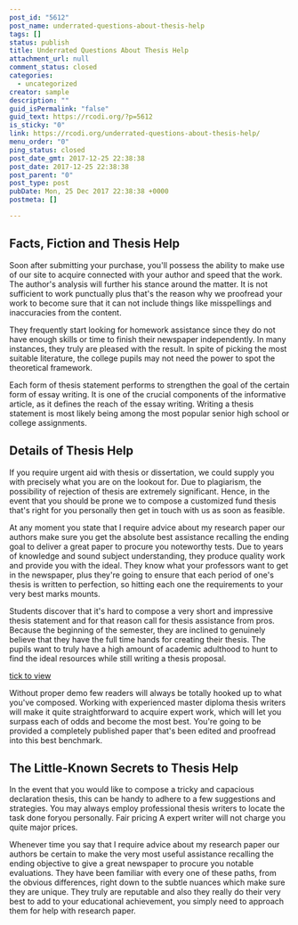 ```yaml
---
post_id: "5612"
post_name: underrated-questions-about-thesis-help
tags: []
status: publish
title: Underrated Questions About Thesis Help
attachment_url: null
comment_status: closed
categories:
  - uncategorized
creator: sample
description: ""
guid_isPermalink: "false"
guid_text: https://rcodi.org/?p=5612
is_sticky: "0"
link: https://rcodi.org/underrated-questions-about-thesis-help/
menu_order: "0"
ping_status: closed
post_date_gmt: 2017-12-25 22:38:38
post_date: 2017-12-25 22:38:38
post_parent: "0"
post_type: post
pubDate: Mon, 25 Dec 2017 22:38:38 +0000
postmeta: []

---
```

## Facts, Fiction and Thesis Help

Soon after submitting your purchase, you'll possess the ability to make use of our site to acquire connected with your author and speed that the work. The author's analysis will further his stance around the matter. It is not sufficient to work punctually plus that's the reason why we proofread your work to become sure that it can not include things like misspellings and inaccuracies from the content.

They frequently start looking for homework assistance since they do not have enough skills or time to finish their newspaper independently. In many instances, they truly are pleased with the result. In spite of picking the most suitable literature, the college pupils may not need the power to spot the theoretical framework.

Each form of thesis statement performs to strengthen the goal of the certain form of essay writing. It is one of the crucial components of the informative article, as it defines the reach of the essay writing. Writing a thesis statement is most likely being among the most popular senior high school or college assignments.

## Details of Thesis Help

If you require urgent aid with thesis or dissertation, we could supply you with precisely what you are on the lookout for. Due to plagiarism, the possibility of rejection of thesis are extremely significant. Hence, in the event that you should be prone we to compose a customized fund thesis that's right for you personally then get in touch with us as soon as feasible.

At any moment you state that I require advice about my research paper our authors make sure you get the absolute best assistance recalling the ending goal to deliver a great paper to procure you noteworthy tests. Due to years of knowledge and sound subject understanding, they produce quality work and provide you with the ideal. They know what your professors want to get in the newspaper, plus they're going to ensure that each period of one's thesis is written to perfection, so hitting each one the requirements to your very best marks mounts.

Students discover that it's hard to compose a very short and impressive thesis statement and for that reason call for thesis assistance from pros. Because the beginning of the semester, they are inclined to genuinely believe that they have the full time hands for creating their thesis. The pupils want to truly have a high amount of academic adulthood to hunt to find the ideal resources while still writing a thesis proposal.

[tick to view](https://paramountessays.com/paper-writing-service)

Without proper demo few readers will always be totally hooked up to what you've composed. Working with experienced master diploma thesis writers will make it quite straightforward to acquire expert work, which will let you surpass each of odds and become the most best. You're going to be provided a completely published paper that's been edited and proofread into this best benchmark.

## The Little-Known Secrets to Thesis Help

In the event that you would like to compose a tricky and capacious declaration thesis, this can be handy to adhere to a few suggestions and strategies. You may always employ professional thesis writers to locate the task done foryou personally. Fair pricing A expert writer will not charge you quite major prices.

Whenever time you say that I require advice about my research paper our authors be certain to make the very most useful assistance recalling the ending objective to give a great newspaper to procure you notable evaluations. They have been familiar with every one of these paths, from the obvious differences, right down to the subtle nuances which make sure they are unique. They truly are reputable and also they really do their very best to add to your educational achievement, you simply need to approach them for help with research paper.
